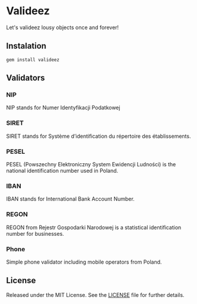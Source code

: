 Valideez
========

Let's valideez lousy objects once and forever!

Instalation
-----------

    gem install valideez

Validators
-----

### NIP

NIP stands for Numer Identyfikacji Podatkowej

### SIRET

SIRET stands for Système d’identification du répertoire des établissements.

### PESEL

PESEL (Powszechny Elektroniczny System Ewidencji Ludności) is the national identification number used in Poland.

### IBAN

IBAN stands for International Bank Account Number.

### REGON

REGON from Rejestr Gospodarki Narodowej is a statistical identification number for businesses.

### Phone

Simple phone validator including mobile operators from Poland.

License
-------

Released under the MIT License. See the [LICENSE][license] file for further details.

[license]: https://github.com/zaiste/valideez/blob/master/LICENSE.md
